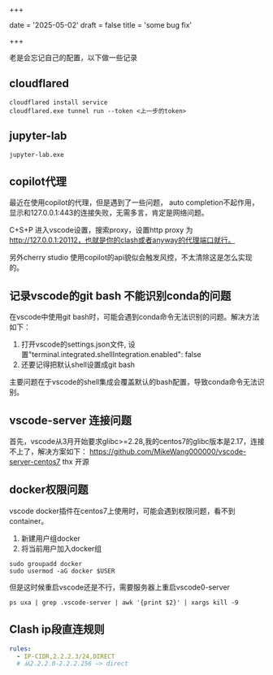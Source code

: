 +++

date = '2025-05-02'
draft = false
title = 'some bug fix'

+++

老是会忘记自己的配置，以下做一些记录

## cloudflared

```shell
cloudflared install service 
cloudflared.exe tunnel run --token <上一步的token>
```

## jupyter-lab

```shell
jupyter-lab.exe
```

## copilot代理

最近在使用copilot的代理，但是遇到了一些问题， auto completion不起作用，显示和127.0.0.1:443的连接失败，无需多言，肯定是网络问题。

C+S+P 进入vscode设置，搜索proxy，设置http proxy 为 http://127.0.0.1:20112，也就是你的clash或者anyway的代理端口就行。

另外cherry studio 使用copilot的api貌似会触发风控，不太清除这是怎么实现的。

## 记录vscode的git bash 不能识别conda的问题

在vscode中使用git bash时，可能会遇到conda命令无法识别的问题。解决方法如下：
1. 打开vscode的settings.json文件, 设置"terminal.integrated.shellIntegration.enabled": false
2. 还要记得把默认shell设置成git bash

主要问题在于vscode的shell集成会覆盖默认的bash配置，导致conda命令无法识别。

## vscode-server 连接问题
首先，vscode从3月开始要求glibc>=2.28,我的centos7的glibc版本是2.17，连接不上了，解决方案如下：
https://github.com/MikeWang000000/vscode-server-centos7
thx 开源

## docker权限问题
vscode docker插件在centos7上使用时，可能会遇到权限问题，看不到container。
1. 新建用户组docker
2. 将当前用户加入docker组
```shell
sudo groupadd docker
sudo usermod -aG docker $USER
```

但是这时候重启vscode还是不行，需要服务器上重启vscode0-server
```shell
ps uxa | grep .vscode-server | awk '{print $2}' | xargs kill -9
```

## Clash ip段直连规则

```yaml
rules:
  - IP-CIDR,2.2.2.3/24,DIRECT
  # 从2.2.2.0-2.2.2.256 —> direct
```

